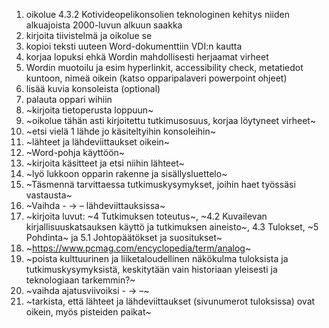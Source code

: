 1. oikolue 4.3.2 Kotivideopelikonsolien teknologinen kehitys niiden alkuajoista 2000-luvun alkuun saakka
2. kirjoita tiivistelmä ja oikolue se
3. kopioi teksti uuteen Word-dokumenttiin VDI:n kautta
4. korjaa lopuksi ehkä Wordin mahdollisesti herjaamat virheet
5. Wordin muotoilu ja esim hyperlinkit, accessibility check, metatiedot kuntoon, nimeä oikein (katso opparipalaveri powerpoint ohjeet)
6. lisää kuvia konsoleista (optional)
7. palauta oppari wihiin
8. ~kirjoita tietoperusta loppuun~
9. ~oikolue tähän asti kirjoitettu tutkimusosuus, korjaa löytyneet virheet~
10. ~etsi vielä 1 lähde jo käsiteltyihin konsoleihin~
11. ~lähteet ja lähdeviittaukset oikein~
12. ~Word-pohja käyttöön~
13. ~kirjoita käsitteet ja etsi niihin lähteet~
14. ~lyö lukkoon opparin rakenne ja sisällysluettelo~
15. ~Täsmennä tarvittaessa tutkimuskysymykset, joihin haet työssäsi vastausta~
16. ~Vaihda - -> –  lähdeviittauksissa~
17. ~kirjoita luvut: ~4 Tutkimuksen toteutus~, ~4.2 Kuvailevan kirjallisuuskatsauksen käyttö ja tutkimuksen aineisto~, 4.3 Tulokset, ~5 Pohdinta~ ja 5.1 Johtopäätökset ja suositukset~
18. ~https://www.pcmag.com/encyclopedia/term/analog~
19. ~poista kulttuurinen ja liiketaloudellinen näkökulma tuloksista ja tutkimuskysymyksistä, keskitytään vain historiaan yleisesti ja teknologiaan tarkemmin?~
20. ~vaihda ajatusviivoiksi - -> –~
21. ~tarkista, että lähteet ja lähdeviittaukset (sivunumerot tuloksissa) ovat oikein, myös pisteiden paikat~

